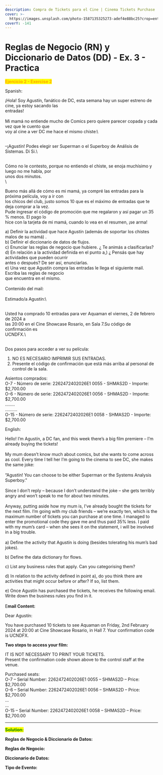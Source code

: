 ```yaml
---
description: Compra de Tickets para el Cine | Cinema Tickets Purchase
cover: >-
  https://images.unsplash.com/photo-1587135325273-adef4e88bc25?crop=entropy&cs=srgb&fm=jpg&ixid=M3wxOTcwMjR8MHwxfHNlYXJjaHw0fHxtb3ZpZSUyMHRpY2tldHN8ZW58MHx8fHwxNzQ0MzAwNTU2fDA&ixlib=rb-4.0.3&q=85
coverY: -141
---
```


# Reglas de Negocio (RN) y Diccionario de Datos (DD) - Ex. 3 - Practica

<mark style="color:orange;">**Ejercicio 2 - Exercise 2**</mark>

Spanish:

¡Hola! Soy Agustín, fanático de DC, esta semana hay un super estreno de cine, ya estoy sacando las\
entradas!\
\
Mi mamá no entiende mucho de Comics pero quiere parecer copada y cada vez que le cuento que\
voy al cine a ver DC me hace el mismo chiste:\
\
–¡Agustín! Podes elegir ser Superman o el Superboy de Análisis de Sistemas. Di Si.\
\
Cómo no le contesto, porque no entiendo el chiste, se enoja muchísimo y luego no me habla, por\
unos dos minutos.\
\
Bueno más allá de cómo es mi mamá, ya compré las entradas para la próxima película, voy a ir con\
los chicos del club, justo somos 10 que es el máximo de entradas que te deja comprar a la vez.\
Pude ingresar el código de promoción que me regalaron y así pagar un 35 % menos. El pago lo\
hice con la tarjeta de mi mamá, cuando lo vea en el resumen, ¡se arma!

a) Definir la actividad que hace Agustín (además de soportar los chistes malos de su mamá) .\
b) Definir el diccionario de datos de flujos.\
c) Enunciar las reglas de negocio que hubiere. ¿ Te animás a clasificarlas?\
d) En relación a la actividad definida en el punto a,) ¿ Pensás que hay actividades que pueden ocurrir\
antes o después? De ser así, enunciarlas.\
e) Una vez que Agustín compra las entradas le llega el siguiente mail. Escriba las reglas de negocio\
que encuentra en el mismo. \
\
Contenido del mail:\
\
Estimado/a Agustín:\
\
Usted ha comprado 10 entradas para ver Aquaman el viernes, 2 de febrero de 2024 a\
las 20:00 en el Cine Showcase Rosario, en Sala 7.Su código de confirmación es\
UCNDFX.\
\
Dos pasos para acceder a ver su película:

1. NO ES NECESARIO IMPRIMIR SUS ENTRADAS.
2. Presente el código de confirmación que está más arriba al personal de control de la sala.

Asientos comprados:\
O-7 - Número de serie: 2262472402026E1 0055 - SHMAS2D - Importe: $2,700.00\
O-6 - Número de serie: 2262472402026E1 0056 - SHMAS2D - Importe: $2,700.00\
........\
..........\
O-15 - Número de serie: 2262472402026E1 0058 - SHMAS2D - Importe: $2,700.00

English:

Hello! I’m Agustín, a DC fan, and this week there’s a big film premiere – I’m already buying the tickets!\
\
My mum doesn’t know much about comics, but she wants to come across as cool. Every time I tell her I’m going to the cinema to see DC, she makes the same joke:\
\
“Agustín! You can choose to be either Superman or the Systems Analysis Superboy."\
\
Since I don’t reply – because I don’t understand the joke – she gets terribly angry and won’t speak to me for about two minutes.\
\
Anyway, putting aside how my mum is, I’ve already bought the tickets for the next film. I’m going with my club friends – we’re exactly ten, which is the maximum number of tickets you can purchase at one time. I managed to enter the promotional code they gave me and thus paid 35% less. I paid with my mum’s card – when she sees it on the statement, i will be involved in a big trouble. \
\
a) Define the activity that Agustín is doing (besides tolerating his mum’s bad jokes).

b) Define the data dictionary for flows.

c) List any business rules that apply. Can you categorising them?

d) In relation to the activity defined in point a), do you think there are activities that might occur before or after? If so, list them.

e) Once Agustín has purchased the tickets, he receives the following email. Write down the business rules you find in it.\
\
E**mail Content:**

Dear Agustín:

You have purchased 10 tickets to see Aquaman on Friday, 2nd February 2024 at 20:00 at Cine Showcase Rosario, in Hall 7. Your confirmation code is UCNDFX.

**Two steps to access your film:**

IT IS NOT NECESSARY TO PRINT YOUR TICKETS.\
Present the confirmation code shown above to the control staff at the venue.

Purchased seats:\
O-7 – Serial Number: 2262472402026E1 0055 – SHMAS2D – Price: $2,700.00\
O-6 – Serial Number: 2262472402026E1 0056 – SHMAS2D – Price: $2,700.00\
…\
…\
O-15 – Serial Number: 2262472402026E1 0058 – SHMAS2D – Price: $2,700.00

***

<mark style="color:green;">**Solution:**</mark>

**Reglas de Negocio & Diccionario de Datos:**



**Reglas de Negocio:**



**Diccionario de Datos:**



**Tipo de Evento:**&#x20;
